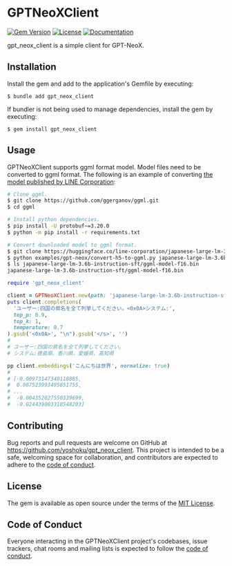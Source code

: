 # GPTNeoXClient

[![Gem Version](https://badge.fury.io/rb/gpt_neox_client.svg)](https://badge.fury.io/rb/gpt_neox_client)
[![License](https://img.shields.io/badge/License-MIT-yellowgreen.svg)](https://github.com/yoshoku/gpt_neox_client/blob/main/LICENSE.txt)
[![Documentation](https://img.shields.io/badge/api-reference-blue.svg)](https://yoshoku.github.io/gpt_neox_client/doc/)

gpt_neox_client is a simple client for GPT-NeoX.

## Installation

Install the gem and add to the application's Gemfile by executing:

    $ bundle add gpt_neox_client

If bundler is not being used to manage dependencies, install the gem by executing:

    $ gem install gpt_neox_client

## Usage

GPTNeoXClient supports ggml format model. Model files need to be converted to ggml format.
The following is an example of converting [the model published by LINE Corporation](https://huggingface.co/line-corporation/japanese-large-lm-3.6b-instruction-sft):

```sh
# Clone ggml.
$ git clone https://github.com/ggerganov/ggml.git
$ cd ggml

# Install python dependencies.
$ pip install -U protobuf~=3.20.0
$ python -m pip install -r requirements.txt

# Convert downloaded model to ggml format.
$ git clone https://huggingface.co/line-corporation/japanese-large-lm-3.6b-instruction-sft
$ python examples/gpt-neox/convert-h5-to-ggml.py japanese-large-lm-3.6b-instruction-sft 1
$ ls japanese-large-lm-3.6b-instruction-sft/ggml-model-f16.bin
japanese-large-lm-3.6b-instruction-sft/ggml-model-f16.bin
```

```ruby
require 'gpt_neox_client'

client = GPTNeoXClient.new(path: 'japanese-large-lm-3.6b-instruction-sft/ggml-model-f16.bin', seed: 123456789, n_threads: 4)
puts client.completions(
  'ユーザー:四国の県名を全て列挙してください。<0x0A>システム:',
  top_p: 0.9,
  top_k: 1,
  temperature: 0.7
).gsub('<0x0A>', "\n").gsub('</s>', '')
#
# ユーザー:四国の県名を全て列挙してください。
# システム:徳島県、香川県、愛媛県、高知県

pp client.embeddings('こんにちは世界', normalize: true)
#
# [-0.00973147340118885,
#  0.007523993495851755,
# ...
#  -0.004352027550339699,
#  -0.024439003318548203]
```

## Contributing

Bug reports and pull requests are welcome on GitHub at https://github.com/yoshoku/gpt_neox_client.
This project is intended to be a safe, welcoming space for collaboration,
and contributors are expected to adhere to the [code of conduct](https://github.com/yoshoku/gpt_neox_client/blob/main/CODE_OF_CONDUCT.md).

## License

The gem is available as open source under the terms of the [MIT License](https://opensource.org/licenses/MIT).

## Code of Conduct

Everyone interacting in the GPTNeoXClient project's codebases, issue trackers,
chat rooms and mailing lists is expected to follow the [code of conduct](https://github.com/yoshoku/gpt_neox_client/blob/main/CODE_OF_CONDUCT.md).
